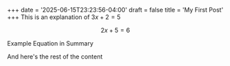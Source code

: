 +++
date = '2025-06-15T23:23:56-04:00'
draft = false
title = 'My First Post'
+++
This is an explanation of $3x + 2 = 5$

$$2x + 5 = 6 $$

Example Equation in Summary

And here's the rest of the content